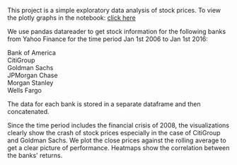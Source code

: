This project is a simple exploratory data analysis of stock prices. To view the plotly graphs in the notebook: [click here](https://nbviewer.org/github/lucymjoseph12/Python-for-DS-and-ML-Bootcamp/blob/main/Bank%20Stocks%20Analysis/Bank%20Stocks%20Analysis.ipynb)

We use pandas datareader to get stock information for the following banks from Yahoo Finance for the time period Jan 1st 2006 to Jan 1st 2016:

Bank of America<br />
CitiGroup<br />
Goldman Sachs<br />
JPMorgan Chase<br />
Morgan Stanley<br />
Wells Fargo<br />

The data for each bank is stored in a separate dataframe and then concatenated.

Since the time period includes the financial crisis of 2008, the visualizations clearly show the crash of stock prices especially in the case of CitiGroup and Goldman Sachs. We plot the close prices against the rolling average to get a clear picture of performance. Heatmaps show the correlation between the banks' returns.
